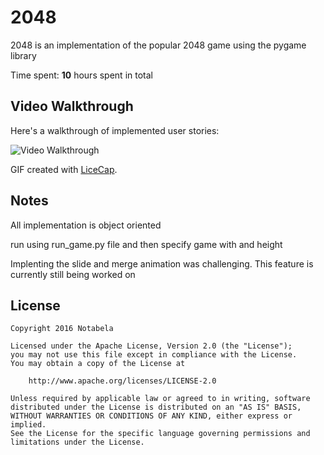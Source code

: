 # 2048

2048 is an implementation of the popular 2048 game using the pygame library

Time spent: **10** hours spent in total

## Video Walkthrough 

Here's a walkthrough of implemented user stories:

<img src='http://imgur.com/2GXHgHp.gif' title='Video Walkthrough' width='' alt='Video Walkthrough' />

GIF created with [LiceCap](http://www.cockos.com/licecap/).

## Notes
All implementation is object oriented

run using run_game.py file and then specify game with and height

Implenting the slide and merge animation was challenging. This feature is currently still being worked on

## License

    Copyright 2016 Notabela

    Licensed under the Apache License, Version 2.0 (the "License");
    you may not use this file except in compliance with the License.
    You may obtain a copy of the License at

        http://www.apache.org/licenses/LICENSE-2.0

    Unless required by applicable law or agreed to in writing, software
    distributed under the License is distributed on an "AS IS" BASIS,
    WITHOUT WARRANTIES OR CONDITIONS OF ANY KIND, either express or implied.
    See the License for the specific language governing permissions and
    limitations under the License.
